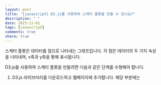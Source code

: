 ```yaml
---
layout: post
title: "[javascript] D3.js를 사용하여 스캐터 플롯을 만들 수 있나요?"
description: " "
date: 2023-11-01
tags: [javascript]
comments: true
share: true
---
```


스캐터 플롯은 데이터를 점으로 나타내는 그래프입니다. 각 점은 데이터의 두 가지 속성을 나타내며, x축과 y축을 통해 표시됩니다.

D3.js를 사용하여 스캐터 플롯을 만들려면 다음과 같은 단계를 수행해야 합니다.

1. D3.js 라이브러리를 다운로드하고 웹페이지에 추가합니다. 해당 부분에는 <script> 태그를 사용하여 D3.js 라이브러리를 로드해야 합니다.

2. 스캐터 플롯에 표시할 데이터를 지정합니다. 일반적으로 배열로 정의되며, 각 항목은 데이터 점의 속성을 나타냅니다.

3. SVG(Scalable Vector Graphics) 요소를 만들어 스캐터 플롯의 기본적인 구조를 정의합니다. SVG 요소는 도표의 크기, 축, 레이블 등을 제공합니다.

4. D3.js를 사용하여 데이터를 점으로 변환하고, 이를 SVG 요소 안에 추가합니다. 데이터를 점으로 표시하기 위해 D3.js의 선택(selection) 메서드와 데이터 연결(data binding) 메서드를 사용합니다.

5. 스캐터 플롯에 축을 추가합니다. D3.js의 축(scale)과 축 생성 함수(axis)를 사용하여 x축과 y축을 정의하고, SVG 요소에 추가합니다.

6. 스캐터 플롯에 추가적인 스타일 및 인터랙션 요소를 적용합니다. D3.js의 스타일 및 이벤트 처리 메서드를 사용하여 플롯을 사용자 정의할 수 있습니다.

아래는 D3.js로 스캐터 플롯을 만드는 간단한 예제입니다.

```javascript
<!DOCTYPE html>
<html>
  <head>
    <title>D3.js Scatter Plot Example</title>
    <script src="https://d3js.org/d3.v7.min.js"></script>
  </head>
  <body>
    <svg width="500" height="500"></svg>

    <script>
      // 데이터 정의
      var data = [
        { x: 10, y: 20 },
        { x: 30, y: 50 },
        { x: 60, y: 40 },
        { x: 80, y: 70 },
      ];

      // SVG 요소 생성
      var svg = d3.select("svg");

      // 데이터 점 추가
      svg.selectAll(".dot")
        .data(data)
        .enter()
        .append("circle")
        .attr("class", "dot")
        .attr("cx", function (d) {
          return d.x;
        })
        .attr("cy", function (d) {
          return d.y;
        })
        .attr("r", 5);

      // x축 추가
      var xScale = d3.scaleLinear()
        .domain([0, 100])
        .range([0, 500]);

      var xAxis = d3.axisBottom(xScale);
      svg.append("g")
        .attr("transform", "translate(0, 500)")
        .call(xAxis);

      // y축 추가
      var yScale = d3.scaleLinear()
        .domain([0, 100])
        .range([500, 0]);

      var yAxis = d3.axisLeft(yScale);
      svg.append("g")
        .call(yAxis);
    </script>
  </body>
</html>
```

이 코드를 실행하면 너비와 높이가 각각 500인 스캐터 플롯이 생성되며, 지정된 데이터 점이 표시됩니다. x축과 y축도 함께 추가되어 데이터의 범위를 보다 명확하게 표시합니다.

더 복잡한 스캐터 플롯을 만들기 위해서는 추가적인 스타일링과 인터랙션을 적용할 수 있으며, D3.js의 다양한 기능을 활용할 수 있습니다.

D3.js 관련 자세한 내용은 [D3.js 공식 문서](https://d3js.org/)를 참조하세요.